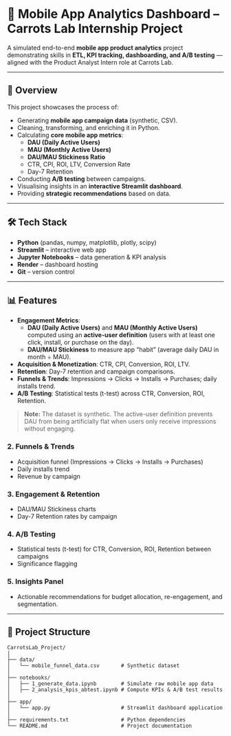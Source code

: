 # 📱 Mobile App Analytics Dashboard – Carrots Lab Internship Project

A simulated end-to-end **mobile app product analytics** project demonstrating skills in **ETL, KPI tracking, dashboarding, and A/B testing** — aligned with the Product Analyst Intern role at Carrots Lab.

---

## 🚀 Overview
This project showcases the process of:
- Generating **mobile app campaign data** (synthetic, CSV).
- Cleaning, transforming, and enriching it in Python.
- Calculating **core mobile app metrics**:
  - **DAU (Daily Active Users)**
  - **MAU (Monthly Active Users)**
  - **DAU/MAU Stickiness Ratio**
  - CTR, CPI, ROI, LTV, Conversion Rate
  - Day-7 Retention
- Conducting **A/B testing** between campaigns.
- Visualising insights in an **interactive Streamlit dashboard**.
- Providing **strategic recommendations** based on data.

---

## 🛠 Tech Stack
- **Python** (pandas, numpy, matplotlib, plotly, scipy)
- **Streamlit** – interactive web app
- **Jupyter Notebooks** – data generation & KPI analysis
- **Render** – dashboard hosting
- **Git** – version control

---

## 📊 Features

- **Engagement Metrics**: 
  - **DAU (Daily Active Users)** and **MAU (Monthly Active Users)** computed using an **active-user definition** (users with at least one click, install, or purchase on the day).
  - **DAU/MAU Stickiness** to measure app “habit” (average daily DAU in month ÷ MAU).
- **Acquisition & Monetization**: CTR, CPI, Conversion, ROI, LTV.
- **Retention**: Day-7 retention and campaign comparisons.
- **Funnels & Trends**: Impressions → Clicks → Installs → Purchases; daily installs trend.
- **A/B Testing**: Statistical tests (t-test) across CTR, Conversion, ROI, Retention.

> **Note:** The dataset is synthetic. The active-user definition prevents DAU from being artificially flat when users only receive impressions without engaging.

### 2. **Funnels & Trends**
- Acquisition funnel (Impressions → Clicks → Installs → Purchases)
- Daily installs trend
- Revenue by campaign

### 3. **Engagement & Retention**
- DAU/MAU Stickiness charts
- Day-7 Retention rates by campaign

### 4. **A/B Testing**
- Statistical tests (t-test) for CTR, Conversion, ROI, Retention between campaigns
- Significance flagging

### 5. **Insights Panel**
- Actionable recommendations for budget allocation, re-engagement, and segmentation.

---

## 📂 Project Structure

```plaintext
CarrotsLab_Project/
│
├── data/
│   └── mobile_funnel_data.csv       # Synthetic dataset
│
├── notebooks/
│   ├── 1_generate_data.ipynb        # Simulate raw mobile app data
│   ├── 2_analysis_kpis_abtest.ipynb # Compute KPIs & A/B test results
│
├── app/
│   └── app.py                       # Streamlit dashboard application
│
├── requirements.txt                 # Python dependencies
└── README.md                        # Project documentation